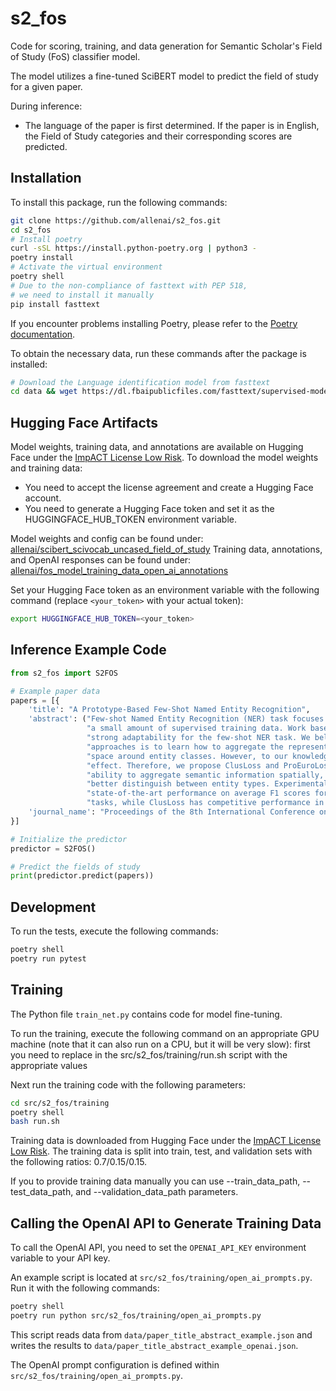 # s2_fos
Code for scoring, training, and data generation for Semantic Scholar's Field of Study (FoS) classifier model.

The model utilizes a fine-tuned SciBERT model to predict the field of study for a given paper.

During inference:
- The language of the paper is first determined. If the paper is in English, the Field of Study categories and their corresponding scores are predicted.

## Installation
To install this package, run the following commands:

```bash
git clone https://github.com/allenai/s2_fos.git
cd s2_fos
# Install poetry
curl -sSL https://install.python-poetry.org | python3 -
poetry install
# Activate the virtual environment
poetry shell
# Due to the non-compliance of fasttext with PEP 518, 
# we need to install it manually
pip install fasttext
```

If you encounter problems installing Poetry, please refer to the [Poetry documentation](https://python-poetry.org/docs/#installation).

To obtain the necessary data, run these commands after the package is installed:

```bash
# Download the Language identification model from fasttext
cd data && wget https://dl.fbaipublicfiles.com/fasttext/supervised-models/lid.176.bin
```

## Hugging Face Artifacts
Model weights, training data, and annotations are available on Hugging Face under the [ImpACT License Low Risk](https://allenai.org/licenses/impact-lr).
To download the model weights and training data:
- You need to accept the license agreement and create a Hugging Face account.
- You need to generate a Hugging Face token and set it as the HUGGINGFACE_HUB_TOKEN environment variable.

Model weights and config can be found under: [allenai/scibert_scivocab_uncased_field_of_study](https://huggingface.co/allenai/scibert_scivocab_uncased_field_of_study)
Training data, annotations, and OpenAI responses can be found under: [allenai/fos_model_training_data_open_ai_annotations](https://huggingface.co/datasets/allenai/fos_model_training_data_open_ai_annotations)

Set your Hugging Face token as an environment variable with the following command (replace `<your_token>` with your actual token):

```bash
export HUGGINGFACE_HUB_TOKEN=<your_token>
```
## Inference Example Code

```python
from s2_fos import S2FOS

# Example paper data
papers = [{
    'title': "A Prototype-Based Few-Shot Named Entity Recognition",
    'abstract': ("Few-shot Named Entity Recognition (NER) task focuses on identifying named entities with "
                 "a small amount of supervised training data. Work based on prototype networks shows "
                 "strong adaptability for the few-shot NER task. We believe that the core idea of these "
                 "approaches is to learn how to aggregate the representation of token mappings in vector "
                 "space around entity classes. However, to our knowledge, no work has investigated its "
                 "effect. Therefore, we propose ClusLoss and ProEuroLoss, aiming to enhance the model's "
                 "ability to aggregate semantic information spatially, thus helping the model "
                 "better distinguish between entity types. Experimental results show that ProEuroLoss achieves "
                 "state-of-the-art performance on average F1 scores for both 1-shot and 5-shot NER "
                 "tasks, while ClusLoss has competitive performance in such tasks."),
    'journal_name': "Proceedings of the 8th International Conference on Computing and Artificial Intelligence",
}]

# Initialize the predictor
predictor = S2FOS()

# Predict the fields of study
print(predictor.predict(papers))
```

## Development

To run the tests, execute the following commands:

```bash
poetry shell
poetry run pytest
```

## Training

The Python file `train_net.py` contains code for model fine-tuning.

To run the training, execute the following command on an appropriate GPU machine (note that it can also run on a CPU, but it will be very slow):
first you need to replace <parameters> in the src/s2_fos/training/run.sh script with the appropriate values

Next run the training code with the following parameters:
```bash
cd src/s2_fos/training
poetry shell
bash run.sh
```
Training data is downloaded from Hugging Face under the [ImpACT License Low Risk](https://allenai.org/licenses/impact-lr).
The training data is split into train, test, and validation sets with the following ratios: 0.7/0.15/0.15.

If you to provide training data manually you can use --train_data_path, --test_data_path, and --validation_data_path parameters.

## Calling the OpenAI API to Generate Training Data

To call the OpenAI API, you need to set the `OPENAI_API_KEY` environment variable to your API key.

An example script is located at `src/s2_fos/training/open_ai_prompts.py`. Run it with the following commands:

```bash
poetry shell
poetry run python src/s2_fos/training/open_ai_prompts.py
```

This script reads data from `data/paper_title_abstract_example.json` and writes the results to `data/paper_title_abstract_example_openai.json`.

The OpenAI prompt configuration is defined within `src/s2_fos/training/open_ai_prompts.py`.